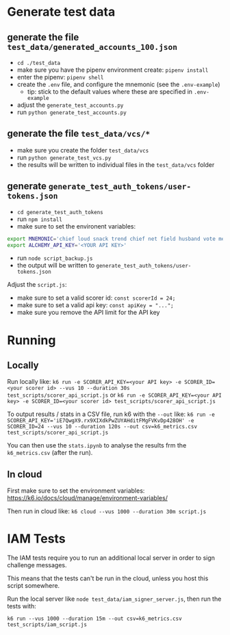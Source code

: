 # Generate test data

## generate the file `test_data/generated_accounts_100.json`

- `cd ./test_data`
- make sure you have the pipenv environment create: `pipenv install`
- enter the pipenv: `pipenv shell`
- create the `.env` file, and configure the mnemonic (see the `.env-example`)
  - tip: stick to the default values where these are specified in `.env-example`
- adjust the `generate_test_accounts.py`
- run `python generate_test_accounts.py`

## generate the file `test_data/vcs/*`

- make sure you create the folder `test_data/vcs`
- run `python generate_test_vcs.py`
- the results will be written to individual files in the `test_data/vcs` folder

## generate `generate_test_auth_tokens/user-tokens.json`

- `cd generate_test_auth_tokens`
- run `npm install`
- make sure to set the environent variables:

```bash
export MNEMONIC='chief loud snack trend chief net field husband vote message decide replace'
export ALCHEMY_API_KEY='<YOUR API KEY>'
```

- run `node script_backup.js`
- the output will be written to `generate_test_auth_tokens/user-tokens.json`

Adjust the `script.js`:

- make sure to set a valid scorer id: `const scorerId = 24;`
- make sure to set a valid api key: `const apiKey = "...";`
- make sure you remove the API limit for the API key

# Running

## Locally

Run locally like:
`k6 run -e SCORER_API_KEY=<your API key> -e SCORER_ID=<your scorer id> --vus 10 --duration 30s test_scripts/scorer_api_script.js`
or
`k6 run -e SCORER_API_KEY=<your API key> -e SCORER_ID=<your scorer id> test_scripts/scorer_api_script.js`

To output results / stats in a CSV file, run k6 with the `--out` like:
`k6 run -e SCORER_API_KEY='iE7QwgX9.rx9XIXdkPwZUYAHditFMgFVKvDp428OH' -e SCORER_ID=24 --vus 10 --duration 120s --out csv=k6_metrics.csv test_scripts/scorer_api_script.js`

You can then use the `stats.ipynb` to analyse the results frm the `k6_metrics.csv` (after the run).

## In cloud

First make sure to set the environment variables:
https://k6.io/docs/cloud/manage/environment-variables/

Then run in cloud like:
`k6 cloud --vus 1000 --duration 30m script.js`

# IAM Tests

The IAM tests require you to run an additional local server in order to sign
challenge messages.

This means that the tests can't be run in the cloud, unless you host this script
somewhere.

Run the local server like `node test_data/iam_signer_server.js`, then run the
tests with:

`k6 run --vus 1000 --duration 15m --out csv=k6_metrics.csv test_scripts/iam_script.js`
